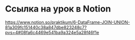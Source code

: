 # Ссылка на урок в Notion
https://www.notion.so/praktikum/6-DataFrame-JOIN-UNION-81a309fc151440c38a847dbe823248c7?pvs=4#08fa6c4469e541ba9a324e5a28f46f1e